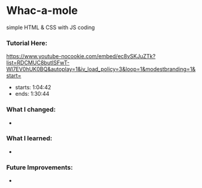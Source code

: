 # Whac-a-mole
simple HTML & CSS with JS coding

### Tutorial Here:
https://www.youtube-nocookie.com/embed/ec8vSKJuZTk?list=RDCMUC8butISFwT-Wl7EV0hUK0BQ&autoplay=1&iv_load_policy=3&loop=1&modestbranding=1&start=
* starts: 1:04:42
* ends: 1:30:44

### What I changed:
* 

### What I learned:
* 

### Future Improvements:
* 